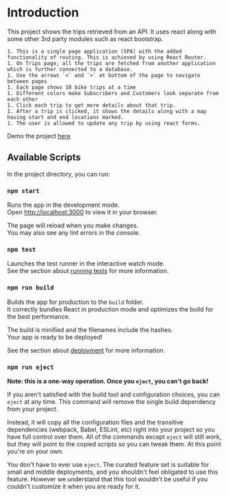 # Introduction
This project shows the trips retrieved from an API.
It uses react along with some other 3rd party modules such as react bootstrap.

```
1. This is a single page application (SPA) with the added functionality of routing. This is achieved by using React Router.
1. On Trips page, all the trips are fetched from another application which is further connected to a database.
1. Use the arrows `<` and `>` at bottom of the page to navigate between pages
1. Each page shows 10 bike trips at a time
1. Different colors make Subscribers and Customers look separate from each other
1. Click each trip to get more details about that trip.
1. After a trip is clicked, it shows the details along with a map having start and end locations marked.
1. The user is allowed to update any trip by using react forms.
```

Demo the project [here](https://citibike-trips.vercel.app/)



## Available Scripts

In the project directory, you can run:

### `npm start`

Runs the app in the development mode.\
Open [http://localhost:3000](http://localhost:3000) to view it in your browser.

The page will reload when you make changes.\
You may also see any lint errors in the console.

### `npm test`

Launches the test runner in the interactive watch mode.\
See the section about [running tests](https://facebook.github.io/create-react-app/docs/running-tests) for more information.

### `npm run build`

Builds the app for production to the `build` folder.\
It correctly bundles React in production mode and optimizes the build for the best performance.

The build is minified and the filenames include the hashes.\
Your app is ready to be deployed!

See the section about [deployment](https://facebook.github.io/create-react-app/docs/deployment) for more information.

### `npm run eject`

**Note: this is a one-way operation. Once you `eject`, you can't go back!**

If you aren't satisfied with the build tool and configuration choices, you can `eject` at any time. This command will remove the single build dependency from your project.

Instead, it will copy all the configuration files and the transitive dependencies (webpack, Babel, ESLint, etc) right into your project so you have full control over them. All of the commands except `eject` will still work, but they will point to the copied scripts so you can tweak them. At this point you're on your own.

You don't have to ever use `eject`. The curated feature set is suitable for small and middle deployments, and you shouldn't feel obligated to use this feature. However we understand that this tool wouldn't be useful if you couldn't customize it when you are ready for it.

